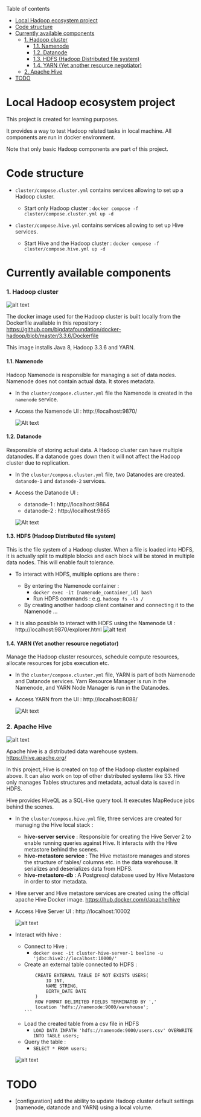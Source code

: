 Table of contents

- [Local Hadoop ecosystem project](#local-hadoop-ecosystem-project)
- [Code structure](#code-structure)
- [Currently available components](#currently-available-components)
    - [1. Hadoop cluster](#1-hadoop-cluster)
      - [1.1. Namenode](#11-namenode)
      - [1.2. Datanode](#12-datanode)
      - [1.3. HDFS (Hadoop Distributed file system)](#13-hdfs-hadoop-distributed-file-system)
      - [1.4. YARN (Yet another resource negotiator)](#14-yarn-yet-another-resource-negotiator)
    - [2. Apache Hive](#2-apache-hive)
- [TODO](#todo)


# Local Hadoop ecosystem project

This project is created for learning purposes. 

It provides a way to test Hadoop related tasks in local machine. All components are run in docker environment.

Note that only basic Hadoop components are part of this project.

# Code structure

* `cluster/compose.cluster.yml` contains services allowing to set up a Hadoop cluster.
    * Start only Hadoop cluster : `docker compose -f cluster/compose.cluster.yml up -d`
    
* `cluster/compose.hive.yml` contains services allowing to set up Hive services.
    * Start Hive and the Hadoop cluster : `docker compose -f cluster/compose.hive.yml up -d`


# Currently available components

### 1. Hadoop cluster

 ![alt text](doc/hadoop-cluster-archi.png?)

The docker image used for the Hadoop cluster is built locally from the Dockerfile available in this repository : https://github.com/bigdatafoundation/docker-hadoop/blob/master/3.3.6/Dockerfile

This image installs Java 8, Hadoop 3.3.6 and YARN.

#### 1.1. Namenode


Hadoop Namenode is responsible for managing a set of data nodes. Namenode does not contain actual data. It stores metadata.

* In the `cluster/compose.cluster.yml` file the Namenode is created in the `namenode` service.
* Access the Namenode UI : http://localhost:9870/

    ![Alt text](doc/namenode-ui.png)


#### 1.2. Datanode

Responsible of storing actual data. A Hadoop cluster can have multiple datanodes. If a datanode goes down then it will not affect the Hadoop cluster due to replication.

* In the `cluster/compose.cluster.yml` file, two Datanodes are created. `datanode-1` and `datanode-2` services.
* Access the Datanode UI : 
    * datanode-1 : http://localhost:9864
    * datanode-2 : http://localhost:9865

    ![Alt text](doc/datanode-ui.png)


#### 1.3. HDFS (Hadoop Distributed file system)

This is the file system of a Hadoop cluster. When a file is loaded into HDFS, it is actually split to multiple blocks and each block will be stored in multiple data nodes.
This will enable fault tolerance.

* To interact with HDFS, multiple options are there : 
    * By entering the Namenode container :
        * `docker exec -it [namenode_container_id] bash`
        * Run HDFS commands : e.g. `hadoop fs -ls /`
    * By creating another hadoop client container and connecting it to the Namenode ...

* It is also possible to interact with HDFS using the Namenode UI : http://localhost:9870/explorer.html
    ![alt text](doc/hdfs-exporer-ui.png)

#### 1.4. YARN (Yet another resource negotiator)

Manage the Hadoop cluster resources, schedule compute resources, allocate resources for jobs execution etc. 

* In the `cluster/compose.cluster.yml` file, YARN is part of both Namenode and Datanode services. Yarn Resource Manager is run in the Namenode, and YARN Node Manager is run in the Datanodes.
* Access YARN from the UI : http://localhost:8088/

    ![Alt text](doc/yarn-ui.png)

### 2. Apache Hive

![alt text](doc/hive-archi.png?)

Apache hive is a distributed data warehouse system. https://hive.apache.org/

In this project, Hive is created on top of the Hadoop cluster explained above. It can also work on top of other distributed systems like S3.
Hive only manages Tables structures and metadata, actual data is saved in HDFS.

Hive provides HiveQL as a SQL-like query tool. It executes MapReduce jobs behind the scenes.

* In the `cluster/compose.hive.yml` file, three services are created for managing the Hive local stack : 
    * **hive-server service** : Responsible for creating the Hive Server 2 to enable running queries against Hive. It interacts with the Hive metastore behind the scenes.
    * **hive-metastore service** : The Hive metastore manages and stores the structure of tables/ columns etc. in the data warehouse. It serializes and deserializes data from HDFS.
    * **hive-metastore-db** : A Postgresql database used by Hive Metastore in order to stor metadata.

* Hive server and Hive metastore services are created using the official apache Hive Docker image. https://hub.docker.com/r/apache/hive

* Access Hive Server UI : http://localhost:10002

    ![alt text](doc/hive-server-ui.png?)

* Interact with hive :
    * Connect to Hive : 
        * `docker exec -it cluster-hive-server-1 beeline -u 'jdbc:hive2://localhost:10000/'`
    * Create an external table connected to HDFS : 
        ````
            CREATE EXTERNAL TABLE IF NOT EXISTS USERS(
                ID INT,
                NAME STRING,
                BIRTH_DATE DATE
            )
            ROW FORMAT DELIMITED FIELDS TERMINATED BY ','
            location 'hdfs://namenode:9000/warehouse';
        ```
    * Load the created table from a csv file in HDFS
        * `LOAD DATA INPATH 'hdfs://namenode:9000/users.csv' OVERWRITE INTO TABLE users;`
    * Query the table :
        * `SELECT * FROM users;`

    ![alt text](doc/hive-hdfs-interaction.png)
    
# TODO

* [configuration] add the ability to update Hadoop cluster default settings (namenode, datanode and YARN) using a local volume.
 